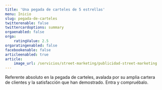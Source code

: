 ```yaml
---
title: 'Una pegada de carteles de 5 estrellas'
menu: Inicio
slug: pegada-de-carteles
twitterenable: false
twittercardoptions: summary
orgaenabled: false
orga:
    ratingValue: 2.5
orgaratingenabled: false
facebookenable: false
articleenabled: true
article:
    image_url: /servicios/street-marketing/publicidad-street-marketing.webp
---
```


Referente absoluto en la pegada de carteles, avalada por su amplia cartera de clientes y la satisfacción que han demostrado. Entra y compruébalo.